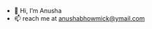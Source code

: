 - 👋 Hi, I’m Anusha
- 📫 reach me at anushabhowmick@ymail.com


<!---
bhowmickanusha/bhowmickanusha is a ✨ special ✨ repository because its `README.md` (this file) appears on your GitHub profile.
You can click the Preview link to take a look at your changes.
--->
